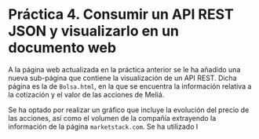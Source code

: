 # Práctica 4. Consumir un API REST JSON y visualizarlo en un documento web

A la página web actualizada en la práctica anterior se le ha añadido una nueva sub-página que contiene la visualización de un API REST. Dicha página es la de ``Bolsa.html``, en la que se encuentra la información relativa a la cotización y el valor de las acciones de Meliá.

Se ha optado por realizar un gráfico que incluye la evolución del precio de las acciones, así como el volumen de la compañía extrayendo la información de la página ``marketstack.com``. Se ha utilizado l 